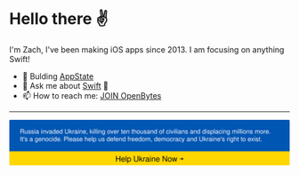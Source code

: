 # Hello there ✌️

I'm Zach, I've been making iOS apps since 2013. I am focusing on anything Swift! 

- 🔨  Bulding [AppState](https://github.com/0xLeif/AppState)
- 💬  Ask me about [Swift](https://github.com/0xLet) 🧡
- 📫  How to reach me: [JOIN OpenBytes](https://discord.gg/t2UeNrDd7n)

***

[![SWUbanner](https://raw.githubusercontent.com/vshymanskyy/StandWithUkraine/main/banner2-direct.svg)](https://vshymanskyy.github.io/StandWithUkraine/)

